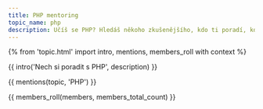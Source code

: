 ```yaml
---
title: PHP mentoring
topic_name: php
description: Učíš se PHP? Hledáš někoho zkušenějšího, kdo ti poradí, když se zasekneš? Kdo ti ukáže správné postupy a nasměruje tě na kvalitní návody nebo kurzy?
---
```

{% from 'topic.html' import intro, mentions, members_roll with context %}

{{ intro('Nech si poradit s PHP', description) }}

{{ mentions(topic, 'PHP') }}

{{ members_roll(members, members_total_count) }}
